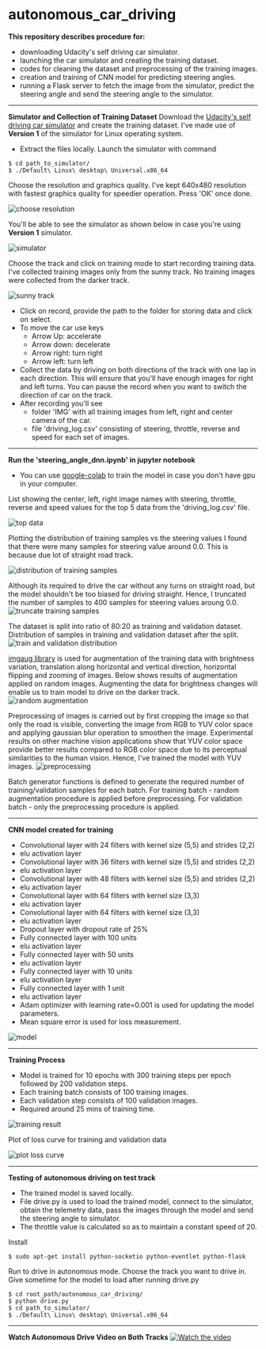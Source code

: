 # autonomous_car_driving 
**This repository describes procedure for:**
- downloading Udacity's self driving car simulator.
- launching the car simulator and creating the training dataset.
- codes for cleaning the dataset and preprocessing of the training images.
- creation and training of CNN model for predicting steering angles.
- running a Flask server to fetch the image from the simulator, predict the steering angle and send the steering angle to the simulator.

--------------------------------------
**Simulator and Collection of Training Dataset**
Download the [Udacity's self driving car simulator](https://github.com/udacity/self-driving-car-sim) and create the training dataset. I've made use of **Version 1** of the simulator for Linux operating system.
- Extract the files locally. Launch the simulator with command
```
$ cd path_to_simulator/
$ ./Default\ Linux\ desktop\ Universal.x86_64
```
Choose the resolution and graphics quality. I've kept 640x480 resolution with fastest graphics quality for speedier operation. Press 'OK' once done.

![choose resolution](images/choose_resolution.png)

You'll be able to see the simulator as shown below in case you're using **Version 1** simulator.

![simulator](images/simulator.png)

Choose the track and click on training mode to start recording training data. I've collected training images only from the sunny track. No training images were collected from the darker track.

![sunny track](images/sunny_track_training.png)

- Click on record, provide the path to the folder for storing data and click on select. 
- To move the car use keys
  - Arrow Up: accelerate 
  - Arrow down: decelerate
  - Arrow right: turn right
  - Arrow left: turn left
- Collect the data by driving on both directions of the track with one lap in each direction. This will ensure that you'll have enough images for right and left turns. You can pause the record when you want to switch the direction of car on the track.
- After recording you'll see 
  - folder 'IMG' with all training images from left, right and center camera of the car.
  - file 'driving_log.csv' consisting of steering, throttle, reverse and speed for each set of images.

--------------------------------------
**Run the 'steering_angle_dnn.ipynb' in jupyter notebook**
- You can use [google-colab](https://colab.research.google.com) to train the model in case you don't have gpu in your computer.

List showing the center, left, right image names with steering, throttle, reverse and speed values for the top 5 data from the 'driving_log.csv' file.

![top data](images/data_head.png)

Plotting the distribution of training samples vs the steering values I found that there were many samples for steering value around 0.0. This is because due lot of straight road track.

![distribution of training samples](images/histogram_images_vs_steering_anlges.png)

Although its required to drive the car without any turns on straight road, but the model shouldn't be too biased for driving straight. Hence, I truncated the number of samples to 400 samples for steering values aroung 0.0.
![truncate training samples](images/truncated_histogram.png)

The dataset is split into ratio of 80:20 as training and validation dataset. Distribution of samples in training and validation dataset after the split.
![train and validation distribution](images/Distribution_training_validation.png)

[imgaug library](https://imgaug.readthedocs.io/en/latest/) is used for augmentation of the training data with brightness variation, translation along horizontal and vertical direction, horizontal flipping and zooming of images. Below shows results of augmentation applied on random images. Augmenting the data for brightness changes will enable us to train model to drive on the darker track.
![random augmentation](images/Random_augmentation.png)

Preprocessing of images is carried out by first cropping the image so that only the road is visible, converting the image from RGB to YUV color space and applying gaussian blur operation to smoothen the image. Experimental results on other machine vision applications show that YUV color space provide better results compared to RGB color space due to its perceptual similarities to
the human vision. Hence, I've trained the model with YUV images.
![preprocessing](images/preprocess_image.png)

Batch generator functions is defined to generate the required number of training/validation samples for each batch. 
For training batch - random augmentation procedure is applied before preprocessing.
For validation batch - only the preprocessing procedure is applied. 

--------------------------------------
**CNN model created for training**
- Convolutional layer with 24 filters with kernel size (5,5) and strides (2,2)
- elu activation layer
- Convolutional layer with 36 filters with kernel size (5,5) and strides (2,2)
- elu activation layer
- Convolutional layer with 48 filters with kernel size (5,5) and strides (2,2)
- elu activation layer
- Convolutional layer with 64 filters with kernel size (3,3)
- elu activation layer
- Convolutional layer with 64 filters with kernel size (3,3)
- elu activation layer
- Dropout layer with dropout rate of 25%
- Fully connected layer with 100 units
- elu activation layer
- Fully connected layer with 50 units
- elu activation layer
- Fully connected layer with 10 units
- elu activation layer
- Fully connected layer with 1 unit
- elu activation layer
- Adam optimizer with learning rate=0.001 is used for updating the model parameters.
- Mean square error is used for loss measurement.

![model](images/model.png)

--------------------------------------
**Training Process**
- Model is trained for 10 epochs with 300 training steps per epoch followed by 200 validation steps. 
- Each training batch consists of 100 training images.
- Each validation step consists of 100 validation images. 
- Required around 25 mins of training time.

![training result](images/training_fit_gen.png)

Plot of loss curve for training and validation data

![plot loss curve](images/plot_loss_curve.png)

--------------------------------------
**Testing of autonomous driving on test track**
- The trained model is saved locally. 
- File drive.py is used to load the trained model, connect to the simulator, obtain the telemetry data, pass the images through the model and send the steering angle to simulator. 
- The throttle value is calculated so as to maintain a constant speed of 20.

Install
```
$ sudo apt-get install python-socketio python-eventlet python-flask
```

Run to drive in autonomous mode. Choose the track you want to drive in. Give sometime for the model to load after running drive.py
```
$ cd root_path/autonomous_car_driving/
$ python drive.py
$ cd path_to_simulator/
$ ./Default\ Linux\ desktop\ Universal.x86_64
```

--------------------------------------
**Watch Autonomous Drive Video on Both Tracks**
[![Watch the video](images/autonomous_driving2.png)](https://youtu.be/ozstXJIiAoA)
